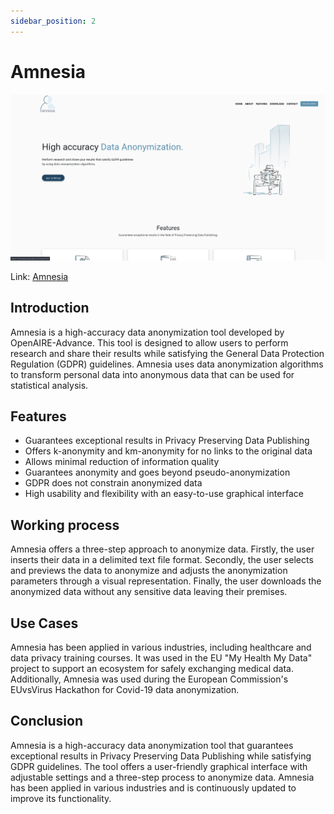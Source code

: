 ```yaml
---
sidebar_position: 2
---
```


# Amnesia

![](../tools/img/amnesia.png)

Link: [Amnesia](https://amnesia.openaire.eu/index.html)

## Introduction
Amnesia is a high-accuracy data anonymization tool developed by OpenAIRE-Advance. This tool is designed to allow users to perform research and share their results while satisfying the General Data Protection Regulation (GDPR) guidelines. Amnesia uses data anonymization algorithms to transform personal data into anonymous data that can be used for statistical analysis.

## Features
- Guarantees exceptional results in Privacy Preserving Data Publishing
- Offers k-anonymity and km-anonymity for no links to the original data
- Allows minimal reduction of information quality
- Guarantees anonymity and goes beyond pseudo-anonymization
- GDPR does not constrain anonymized data
- High usability and flexibility with an easy-to-use graphical interface

## Working process
Amnesia offers a three-step approach to anonymize data. Firstly, the user inserts their data in a delimited text file format. Secondly, the user selects and previews the data to anonymize and adjusts the anonymization parameters through a visual representation. Finally, the user downloads the anonymized data without any sensitive data leaving their premises.

## Use Cases
Amnesia has been applied in various industries, including healthcare and data privacy training courses. It was used in the EU "My Health My Data" project to support an ecosystem for safely exchanging medical data. Additionally, Amnesia was used during the European Commission's EUvsVirus Hackathon for Covid-19 data anonymization.

## Conclusion
Amnesia is a high-accuracy data anonymization tool that guarantees exceptional results in Privacy Preserving Data Publishing while satisfying GDPR guidelines. The tool offers a user-friendly graphical interface with adjustable settings and a three-step process to anonymize data. Amnesia has been applied in various industries and is continuously updated to improve its functionality.